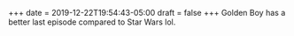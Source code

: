 +++
date = 2019-12-22T19:54:43-05:00
draft = false
+++
Golden Boy has a better last episode compared to Star Wars lol.